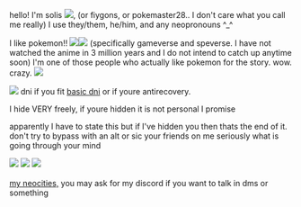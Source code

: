 hello! I'm solis <img src="https://barbara.crd.co/assets/images/gallery28/a639e43a.gif?v=115e6ed7">, (or fiygons, or pokemaster28.. I don't care what you call me really) I use they/them, he/him, and any neopronouns ^\_^

I like pokemon!! <img src="https://barbara.crd.co/assets/images/gallery05/770177fc.gif"><img src="https://barbara.crd.co/assets/images/gallery05/a1c9e904.gif"> (specifically gameverse and speverse. I have not watched the anime in 3 million years and I do not intend to catch up anytime soon)
I'm one of those people who actually like pokemon for the story. wow. crazy. <img src="https://barbara.crd.co/assets/images/gallery27/4d0157d1.gif">

<img src="https://barbara.crd.co/assets/images/gallery15/e504d2bd.gif"> dni if you fit <a href="listography.com/dni">basic dni</a> or if youre antirecovery.

I hide VERY freely, if youre hidden it is not personal I promise

apparently I have to state this but if I've hidden you then thats the end of it. don't try to bypass with an alt or sic your friends on me seriously what is going through your mind
<div>
<img src="https://barbara.crd.co/assets/images/gallery37/0d398f33_original.png"> <img src="https://barbara.crd.co/assets/images/gallery14/ba490e9c_original.png"> <img src="https://media.discordapp.net/attachments/1035684052805627977/1035720292712071248/aro_stamp.png">

  </div>
  <br>
  <a href="https://pokemaster28.neocities.org">my neocities,</a> you may ask for my discord if you want to talk in dms or something
  
